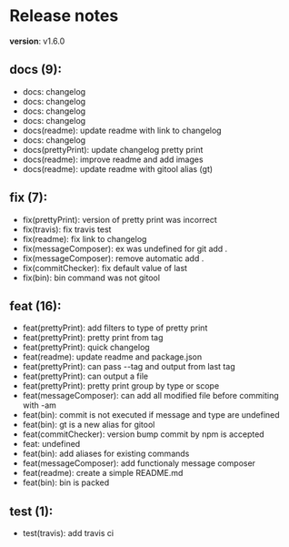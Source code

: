 #  Release notes

**version**: v1.6.0

## **docs (9):**
 - docs: changelog
 - docs: changelog
 - docs: changelog
 - docs: changelog
 - docs(readme): update readme with link to changelog
 - docs: changelog
 - docs(prettyPrint): update changelog pretty print
 - docs(readme): improve readme and add images
 - docs(readme): update readme with gitool alias (gt)

## **fix (7):**
 - fix(prettyPrint): version of pretty print was incorrect
 - fix(travis): fix travis test
 - fix(readme): fix link to changelog
 - fix(messageComposer): ex was undefined for git add .
 - fix(messageComposer): remove automatic add .
 - fix(commitChecker): fix default value of last
 - fix(bin): bin command was not gitool

## **feat (16):**
 - feat(prettyPrint): add filters to type of pretty print
 - feat(prettyPrint): pretty print from tag
 - feat(prettyPrint): quick changelog
 - feat(readme): update readme and package.json
 - feat(prettyPrint): can pass --tag and output from last tag
 - feat(prettyPrint): can output a file
 - feat(prettyPrint): pretty print group by type or scope
 - feat(messageComposer): can add all modified file before commiting with -am
 - feat(bin): commit is not executed if message and type are undefined
 - feat(bin): gt is a new alias for gitool
 - feat(commitChecker): version bump commit by npm is accepted
 - feat: undefined
 - feat(bin): add aliases for existing commands
 - feat(messageComposer): add functionaly message composer
 - feat(readme): create a simple  README.md
 - feat(bin): bin is packed

## **test (1):**
 - test(travis): add travis ci







